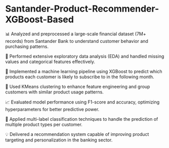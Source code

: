 # Santander-Product-Recommender-XGBoost-Based

📊 Analyzed and preprocessed a large-scale financial dataset (7M+ records) from Santander Bank to understand customer behavior and purchasing patterns.

🧼 Performed extensive exploratory data analysis (EDA) and handled missing values and categorical features effectively.

🤖 Implemented a machine learning pipeline using XGBoost to predict which products each customer is likely to subscribe to in the following month.

🔁 Used KMeans clustering to enhance feature engineering and group customers with similar product usage patterns.

📈 Evaluated model performance using F1-score and accuracy, optimizing hyperparameters for better predictive power.

📂 Applied multi-label classification techniques to handle the prediction of multiple product types per customer.

💡 Delivered a recommendation system capable of improving product targeting and personalization in the banking sector.
